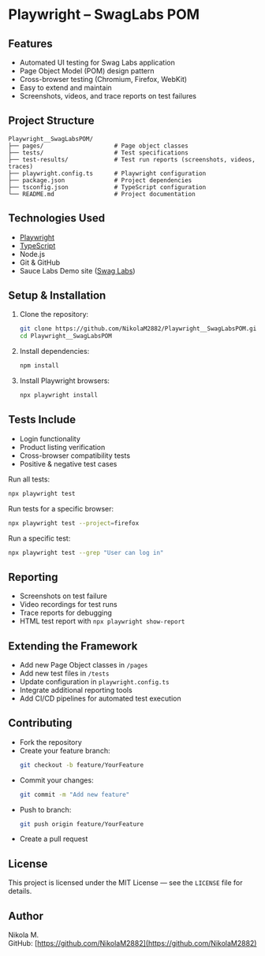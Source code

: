 
# Playwright – SwagLabs POM

## **Features**
- Automated UI testing for Swag Labs application  
- Page Object Model (POM) design pattern  
- Cross-browser testing (Chromium, Firefox, WebKit)  
- Easy to extend and maintain  
- Screenshots, videos, and trace reports on test failures  

## **Project Structure**
```
Playwright__SwagLabsPOM/
├── pages/                    # Page object classes
├── tests/                    # Test specifications
├── test-results/             # Test run reports (screenshots, videos, traces)
├── playwright.config.ts      # Playwright configuration
├── package.json              # Project dependencies
├── tsconfig.json             # TypeScript configuration
└── README.md                 # Project documentation
```

## **Technologies Used**
- [Playwright](https://playwright.dev/)  
- [TypeScript](https://www.typescriptlang.org/)  
- Node.js  
- Git & GitHub  
- Sauce Labs Demo site ([Swag Labs](https://www.saucedemo.com/))  

## **Setup & Installation**
1. Clone the repository:
   ```bash
   git clone https://github.com/NikolaM2882/Playwright__SwagLabsPOM.git
   cd Playwright__SwagLabsPOM
   ```

2. Install dependencies:
   ```bash
   npm install
   ```

3. Install Playwright browsers:
   ```bash
   npx playwright install
   ```

## **Tests Include**
- Login functionality  
- Product listing verification  
- Cross-browser compatibility tests  
- Positive & negative test cases  

Run all tests:
```bash
npx playwright test
```

Run tests for a specific browser:
```bash
npx playwright test --project=firefox
```

Run a specific test:
```bash
npx playwright test --grep "User can log in"
```

## **Reporting**
- Screenshots on test failure  
- Video recordings for test runs  
- Trace reports for debugging  
- HTML test report with `npx playwright show-report`

## **Extending the Framework**
- Add new Page Object classes in `/pages`  
- Add new test files in `/tests`  
- Update configuration in `playwright.config.ts`  
- Integrate additional reporting tools  
- Add CI/CD pipelines for automated test execution  

## **Contributing**
- Fork the repository  
- Create your feature branch:  
  ```bash
  git checkout -b feature/YourFeature
  ```
- Commit your changes:  
  ```bash
  git commit -m "Add new feature"
  ```
- Push to branch:  
  ```bash
  git push origin feature/YourFeature
  ```
- Create a pull request  

## **License**
This project is licensed under the MIT License — see the `LICENSE` file for details.

## **Author**
Nikola M.  
GitHub: [https://github.com/NikolaM2882](https://github.com/NikolaM2882)
